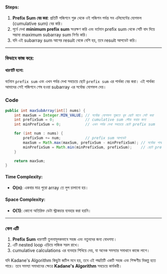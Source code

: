 #### **Steps**:

1. **Prefix Sum বের করা**: প্রতিটি পজিশনে শুরু থেকে ওই পজিশন পর্যন্ত সব এলিমেন্টের যোগফল (cumulative sum) বের করি।
2. পূর্বে দেখা **minimum prefix sum** সংরক্ষণ করি এবং বর্তমান prefix sum থেকে সেটি বাদ দিয়ে সম্ভাব্য maximum subarray sum নির্ণয় করি।
3. যদি এই subarray sum আগের result থেকে বেশি হয়, তবে result আপডেট করি।

---

### **কিভাবে কাজ করে**:

#### ধারণাটি হলো:  
বর্তমান `prefix sum` এবং এখন পর্যন্ত দেখা সবচেয়ে ছোট `prefix sum` এর পার্থক্য বের করা। 
	এই পার্থক্য আমাদের সেই পজিশনে শেষ হওয়া subarray এর সর্বোচ্চ যোগফল দেয়।

### Code 
```java
public int maxSubArray(int[] nums) {
    int maxSum = Integer.MIN_VALUE; // সর্বোচ্চ যোগফল শুরুতে খুব ছোট মানে সেট করা
    int prefixSum = 0;              // cumulative sum স্টোর করার জন্য
    int minPrefixSum = 0;           // এখন পর্যন্ত দেখা সবচেয়ে ছোট prefix sum

    for (int num : nums) {
        prefixSum += num;           // prefix sum আপডেট
        maxSum = Math.max(maxSum, prefixSum - minPrefixSum); // সর্বোচ্চ পার্থক্য চেক করা
        minPrefixSum = Math.min(minPrefixSum, prefixSum);    // ছোট prefix sum আপডেট করা
    }

    return maxSum;
}

```

#### **Time Complexity**:
- **O(n)**: একবার মাত্র পুরো array তে লুপ চালানো হয়।

#### **Space Complexity**:
- **O(1)**: কোনো অতিরিক্ত ডেটা স্ট্রাকচার ব্যবহার করা হয়নি।

---

### **কেন এটি** 
1. **Prefix Sum** ধারণাটি তুলনামূলকভাবে সহজ এবং নতুনদের জন্য বোধগম্য।
2. এটি nested loop এড়িয়ে লজিক সরল রাখে।
3. cumulative calculations এর ব্যবহার শিখিয়ে দেয়, যা অনেক সমস্যার সমাধানে কাজে লাগে।



যদি Kadane's Algorithm কিছুটা জটিল মনে হয়, তবে এই পদ্ধতিটি একটি সহজ এবং শিক্ষণীয় বিকল্প হতে পারে। তবে সমস্যা সমাধানের ক্ষেত্রে **Kadane's Algorithm** সবচেয়ে কার্যকরী।
